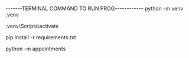 -------TERMINAL COMMAND TO RUN PROG------------
python -m venv .venv

.venv\Scripts\activate

pip install -r requirements.txt

python -m appointments
